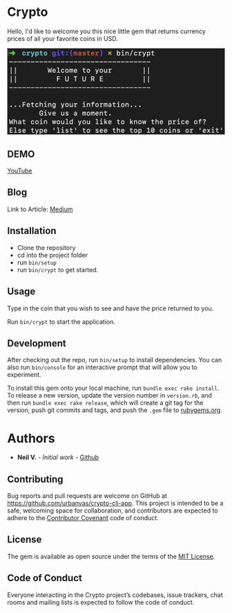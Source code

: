 # Crypto

Hello, I'd like to welcome you this nice little gem that returns currency prices of all your
favorite coins in USD.

![CLI](cli.png)

## DEMO

[YouTube](https://youtu.be/lliAR4BKh9U)

## Blog

Link to Article:
[Medium](https://medium.com/@neilvseejoor/a-story-of-a-gem-80c7a38bb67d)

## Installation

* Clone the repository
* cd into the project folder
* run `bin/setup`
* run `bin/crypt` to get started.

## Usage

Type in the coin that you wish to see and have the price returned to you.

Run `bin/crypt` to start the application.

## Development

After checking out the repo, run `bin/setup` to install dependencies. You can also run `bin/console` for an interactive prompt that will allow you to experiment.

To install this gem onto your local machine, run `bundle exec rake install`. To release a new version, update the version number in `version.rb`, and then run `bundle exec rake release`, which will create a git tag for the version, push git commits and tags, and push the `.gem` file to [rubygems.org](https://rubygems.org).

# Authors
* **Neil V.** - *Initial work* - [Github](https://github.com/urbanvas)

## Contributing

Bug reports and pull requests are welcome on GitHub at https://github.com/urbanvas/crypto-cli-app. This project is intended to be a safe, welcoming space for collaboration, and contributors are expected to adhere to the [Contributor Covenant](http://contributor-covenant.org) code of conduct.

## License

The gem is available as open source under the terms of the [MIT License](https://opensource.org/licenses/MIT).

## Code of Conduct

Everyone interacting in the Crypto project’s codebases, issue trackers, chat rooms and mailing lists is expected to follow the code of conduct.
